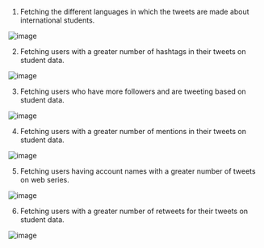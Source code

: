 1. Fetching the different languages in which the tweets are made about international students.

![image](https://user-images.githubusercontent.com/78004048/117381384-918f7e00-aea1-11eb-99c4-4efface7a84f.png)

2. Fetching users with a greater number of hashtags in their tweets on student data.

![image](https://user-images.githubusercontent.com/78004048/117386048-cf919f80-aeab-11eb-8527-f4cd7a0e9311.png)

3. Fetching users who have more followers and are tweeting based on student data.

![image](https://user-images.githubusercontent.com/78004048/117383124-a110c600-aea5-11eb-8d15-641763382fbc.png)

4. Fetching users with a greater number of mentions in their tweets on student data.

![image](https://user-images.githubusercontent.com/78004048/117386084-de785200-aeab-11eb-892a-5cc10a8ed1ab.png)

5. Fetching users having account names with a greater number of tweets on web series.

![image](https://user-images.githubusercontent.com/78004048/117385130-0ff01e00-aeaa-11eb-9ec2-2828a5591f42.png)

6. Fetching users with a greater number of retweets for their tweets on student data.

![image](https://user-images.githubusercontent.com/78004048/117385526-eedbfd00-aeaa-11eb-8e43-9a4a437b05e9.png)
